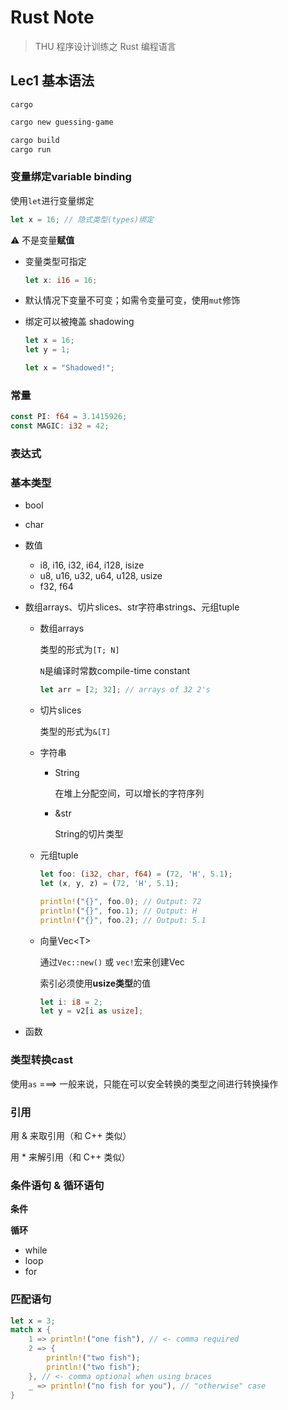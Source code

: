 # Rust Note

> THU 程序设计训练之 Rust 编程语言

## Lec1 基本语法

`cargo`

```bash
cargo new guessing-game

cargo build
cargo run 
```

### 变量绑定variable binding

使用`let`进行变量绑定

```rust
let x = 16; // 隐式类型(types)绑定
```

⚠️ 不是变量**赋值**

- 变量类型可指定

  ```rust
  let x: i16 = 16;
  ```

- 默认情况下变量不可变；如需令变量可变，使用`mut`修饰

- 绑定可以被掩盖 shadowing

  ```rust
  let x = 16;
  let y = 1;
  
  let x = "Shadowed!";
  ```

### 常量

```rust
const PI: f64 = 3.1415926;
const MAGIC: i32 = 42;
```

### 表达式

### 基本类型

- bool

- char

- 数值

  - i8, i16, i32, i64, i128, isize
  - u8, u16, u32, u64, u128, usize
  - f32, f64

- 数组arrays、切片slices、str字符串strings、元组tuple

  - 数组arrays

    类型的形式为`[T; N]`

    `N`是编译时常数compile-time constant

    ```rust
    let arr = [2; 32]; // arrays of 32 2's
    ```

  - 切片slices

    类型的形式为`&[T]`

  - 字符串

    - String

      在堆上分配空间，可以增长的字符序列

    - &str

      String的切片类型

  - 元组tuple

    ```rust
    let foo: (i32, char, f64) = (72, 'H', 5.1);
    let (x, y, z) = (72, 'H', 5.1);
    
    println!("{}", foo.0); // Output: 72
    println!("{}", foo.1); // Output: H
    println!("{}", foo.2); // Output: 5.1
    ```

  - 向量Vec\<T\>

    通过`Vec::new()` 或 `vec!`宏来创建Vec

    索引必须使用**usize类型**的值

    ```rust
    let i: i8 = 2;
    let y = v2[i as usize];
    ```

- 函数

### 类型转换cast

使用`as` ===> 一般来说，只能在可以安全转换的类型之间进行转换操作

### 引用

用 & 来取引用（和 C++ 类似）

用 * 来解引用（和 C++ 类似）

### 条件语句 & 循环语句

**条件**

**循环**

- while
- loop
- for

### 匹配语句

```rust
let x = 3;
match x {
	1 => println!("one fish"), // <- comma required
	2 => {
		println!("two fish");
		println!("two fish");
	}, // <- comma optional when using braces
	_ => println!("no fish for you"), // "otherwise" case
}
```

